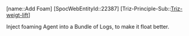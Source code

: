 ﻿---
type: TrizExample
aliases:
- Add Foam
license: CC BY-SA 4.0
copyright: https://github.com/SpocWeb
IsDeleted: false
IsReadOnly: false
Confidential: public
tags: 
- Triz/Principle/Example
---
[name::Add Foam]
[SpocWebEntityId::22387]
[Triz-Principle-Sub::[Triz-weigt-lift](tech/Triz/Sub/Triz-weigt-lift.md)]

Inject foaming Agent into a Bundle of Logs, to make it float better.